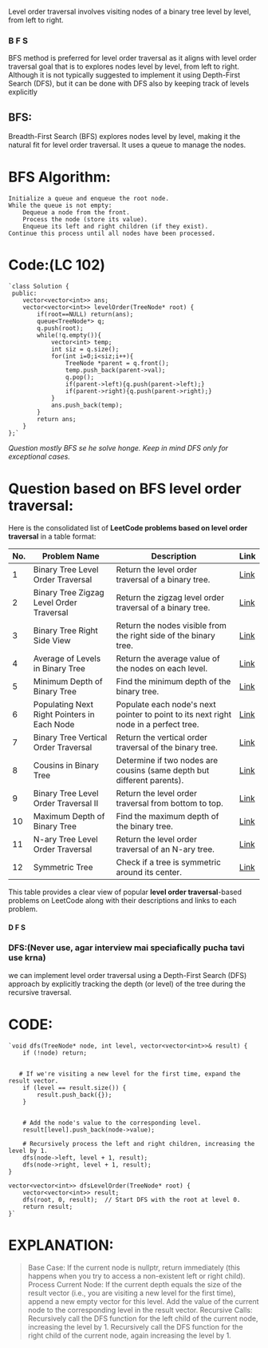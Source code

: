 Level order traversal involves visiting nodes of a binary tree level by level, from left to right.

###  B  F   S 

BFS method is preferred for level order traversal as it aligns with level order traversal goal that is to  explores nodes level by level, from left to right. Although it is not typically suggested to implement it using Depth-First Search (DFS), but it can be done with DFS also by keeping track of levels explicitly

## BFS:
Breadth-First Search (BFS) explores nodes level by level, making it the natural fit for level order traversal. It uses a queue to manage the nodes.

# BFS Algorithm:

    Initialize a queue and enqueue the root node.
    While the queue is not empty:
        Dequeue a node from the front.
        Process the node (store its value).
        Enqueue its left and right children (if they exist).
    Continue this process until all nodes have been processed.

# Code:(LC 102)
   
    `class Solution {
     public:
        vector<vector<int>> ans;
        vector<vector<int>> levelOrder(TreeNode* root) {
            if(root==NULL) return(ans);
            queue<TreeNode*> q;
            q.push(root);
            while(!q.empty()){
                vector<int> temp;            
                int siz = q.size();
                for(int i=0;i<siz;i++){
                    TreeNode *parent = q.front();
                    temp.push_back(parent->val);
                    q.pop();
                    if(parent->left){q.push(parent->left);}
                    if(parent->right){q.push(parent->right);}
                }
                ans.push_back(temp);
            }
            return ans;      
        }
    };`
*Question mostly BFS se he solve honge. Keep in mind DFS only for exceptional cases.*
# Question based on BFS level order traversal:
Here is the consolidated list of **LeetCode problems based on level order traversal** in a table format:

| **No.** | **Problem Name**                                         | **Description**                                                                     | **Link**                                                                                      |
|--------|----------------------------------------------------------|-------------------------------------------------------------------------------------|-----------------------------------------------------------------------------------------------|
| 1      | Binary Tree Level Order Traversal                        | Return the level order traversal of a binary tree.                                   | [Link](https://leetcode.com/problems/binary-tree-level-order-traversal/)                      |
| 2      | Binary Tree Zigzag Level Order Traversal                 | Return the zigzag level order traversal of a binary tree.                            | [Link](https://leetcode.com/problems/binary-tree-zigzag-level-order-traversal/)               |
| 3      | Binary Tree Right Side View                              | Return the nodes visible from the right side of the binary tree.                     | [Link](https://leetcode.com/problems/binary-tree-right-side-view/)                           |
| 4      | Average of Levels in Binary Tree                         | Return the average value of the nodes on each level.                                 | [Link](https://leetcode.com/problems/average-of-levels-in-binary-tree/)                      |
| 5      | Minimum Depth of Binary Tree                             | Find the minimum depth of the binary tree.                                           | [Link](https://leetcode.com/problems/minimum-depth-of-binary-tree/)                          |
| 6      | Populating Next Right Pointers in Each Node              | Populate each node's next pointer to point to its next right node in a perfect tree. | [Link](https://leetcode.com/problems/populating-next-right-pointers-in-each-node/)           |
| 7      | Binary Tree Vertical Order Traversal                     | Return the vertical order traversal of the binary tree.                              | [Link](https://leetcode.com/problems/vertical-order-traversal-of-a-binary-tree/)              |
| 8      | Cousins in Binary Tree                                   | Determine if two nodes are cousins (same depth but different parents).               | [Link](https://leetcode.com/problems/cousins-in-binary-tree/)                                |
| 9      | Binary Tree Level Order Traversal II                     | Return the level order traversal from bottom to top.                                 | [Link](https://leetcode.com/problems/binary-tree-level-order-traversal-ii/)                  |
| 10     | Maximum Depth of Binary Tree                             | Find the maximum depth of the binary tree.                                           | [Link](https://leetcode.com/problems/maximum-depth-of-binary-tree/)                          |
| 11     | N-ary Tree Level Order Traversal                         | Return the level order traversal of an N-ary tree.                                   | [Link](https://leetcode.com/problems/n-ary-tree-level-order-traversal/)                      |
| 12     | Symmetric Tree                                           | Check if a tree is symmetric around its center.                                      | [Link](https://leetcode.com/problems/symmetric-tree/)                                        |

This table provides a clear view of popular **level order traversal**-based problems on LeetCode along with their descriptions and links to each problem.



#### D  F   S 

### DFS:(Never use, agar interview mai speciafically pucha tavi use krna)
we can implement level order traversal using a Depth-First Search (DFS) approach by explicitly tracking the depth (or level) of the tree during the recursive traversal.

# CODE:
    `void dfs(TreeNode* node, int level, vector<vector<int>>& result) {
        if (!node) return;

    
       # If we're visiting a new level for the first time, expand the result vector.
        if (level == result.size()) {
            result.push_back({});
        }
  

        # Add the node's value to the corresponding level.
        result[level].push_back(node->value);

        # Recursively process the left and right children, increasing the level by 1.
        dfs(node->left, level + 1, result);
        dfs(node->right, level + 1, result);
    }

    vector<vector<int>> dfsLevelOrder(TreeNode* root) {
        vector<vector<int>> result;
        dfs(root, 0, result);  // Start DFS with the root at level 0.
        return result;
    }`

# EXPLANATION:
> Base Case: 
    If the current node is nullptr, return immediately (this happens when you try to access a non-existent left or right child).
Process Current Node:
    If the current depth equals the size of the result vector (i.e., you are visiting a new level for the first time), append a new empty vector for this level.
    Add the value of the current node to the corresponding level in the result vector.
Recursive Calls:
    Recursively call the DFS function for the left child of the current node, increasing the level by 1.
    Recursively call the DFS function for the right child of the current node, again increasing the level by 1.